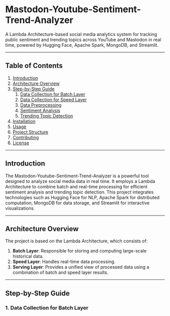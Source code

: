 # Mastodon-Youtube-Sentiment-Trend-Analyzer
A Lambda Architecture-based social media analytics system for tracking public sentiment and trending topics across YouTube and Mastodon in real time, powered by Hugging Face, Apache Spark, MongoDB, and Streamlit.

---

## Table of Contents

1. [Introduction](#introduction)
2. [Architecture Overview](#architecture-overview)
3. [Step-by-Step Guide](#step-by-step-guide)
    1. [Data Collection for Batch Layer](#data-collection-for-batch-layer)
    2. [Data Collection for Speed Layer](#data-collection-for-speed-layer)
    3. [Data Preprocessing](#data-preprocessing)
    4. [Sentiment Analysis](#sentiment-analysis)
    5. [Trending Topic Detection](#trending-topic-detection)
4. [Installation](#installation)
5. [Usage](#usage)
6. [Project Structure](#project-structure)
7. [Contributing](#contributing)
8. [License](#license)

---

## Introduction

The Mastodon-Youtube-Sentiment-Trend-Analyzer is a powerful tool designed to analyze social media data in real time. It employs a Lambda Architecture to combine batch and real-time processing for efficient sentiment analysis and trending topic detection. This project integrates technologies such as Hugging Face for NLP, Apache Spark for distributed computation, MongoDB for data storage, and Streamlit for interactive visualizations.

---

## Architecture Overview

The project is based on the Lambda Architecture, which consists of:
1. **Batch Layer**: Responsible for storing and computing large-scale historical data.
2. **Speed Layer**: Handles real-time data processing.
3. **Serving Layer**: Provides a unified view of processed data using a combination of batch and speed layer results.

---

## Step-by-Step Guide

### 1. Data Collection for Batch Layer
